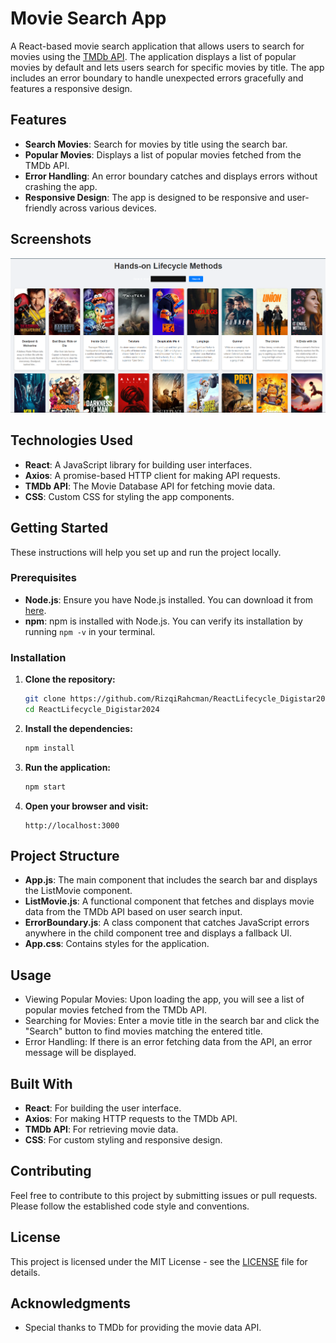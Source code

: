 # Movie Search App

A React-based movie search application that allows users to search for movies using the [TMDb API](https://www.themoviedb.org/). The application displays a list of popular movies by default and lets users search for specific movies by title. The app includes an error boundary to handle unexpected errors gracefully and features a responsive design.

## Features

- **Search Movies**: Search for movies by title using the search bar.
- **Popular Movies**: Displays a list of popular movies fetched from the TMDb API.
- **Error Handling**: An error boundary catches and displays errors without crashing the app.
- **Responsive Design**: The app is designed to be responsive and user-friendly across various devices.

## Screenshots

![Screenshot](screenshots/Screenshot.png)

## Technologies Used

- **React**: A JavaScript library for building user interfaces.
- **Axios**: A promise-based HTTP client for making API requests.
- **TMDb API**: The Movie Database API for fetching movie data.
- **CSS**: Custom CSS for styling the app components.

## Getting Started

These instructions will help you set up and run the project locally.

### Prerequisites

- **Node.js**: Ensure you have Node.js installed. You can download it from [here](https://nodejs.org/).
- **npm**: npm is installed with Node.js. You can verify its installation by running `npm -v` in your terminal.

### Installation

1. **Clone the repository:**

   ```bash
   git clone https://github.com/RizqiRahcman/ReactLifecycle_Digistar2024.git
   cd ReactLifecycle_Digistar2024
   ```

2. **Install the dependencies:**

   ```bash
   npm install
   ```

3. **Run the application:**

   ```bash
   npm start
   ```

4. **Open your browser and visit:**

   ```
   http://localhost:3000
   ```

## Project Structure

- **App.js**: The main component that includes the search bar and displays the ListMovie component.
- **ListMovie.js**: A functional component that fetches and displays movie data from the TMDb API based on user search input.
- **ErrorBoundary.js**: A class component that catches JavaScript errors anywhere in the child component tree and displays a fallback UI.
- **App.css**: Contains styles for the application.

## Usage

- Viewing Popular Movies: Upon loading the app, you will see a list of popular movies fetched from the TMDb API.
- Searching for Movies: Enter a movie title in the search bar and click the "Search" button to find movies matching the entered title.
- Error Handling: If there is an error fetching data from the API, an error message will be displayed.

## Built With

- **React**: For building the user interface.
- **Axios**: For making HTTP requests to the TMDb API.
- **TMDb API**: For retrieving movie data.
- **CSS**: For custom styling and responsive design.

## Contributing

Feel free to contribute to this project by submitting issues or pull requests. Please follow the established code style and conventions.

## License

This project is licensed under the MIT License - see the [LICENSE](LICENSE) file for details.

## Acknowledgments

- Special thanks to TMDb for providing the movie data API.
